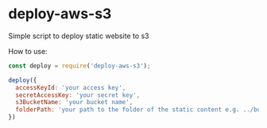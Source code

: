 # deploy-aws-s3

Simple script to deploy static website to s3

How to use:

```js
const deploy = require('deploy-aws-s3');

deploy({
  accessKeyId: 'your access key',
  secretAccessKey: 'your secret key',
  s3BucketName: 'your bucket name',
  folderPath: 'your path to the folder of the static content e.g. ../build/'
})
```
